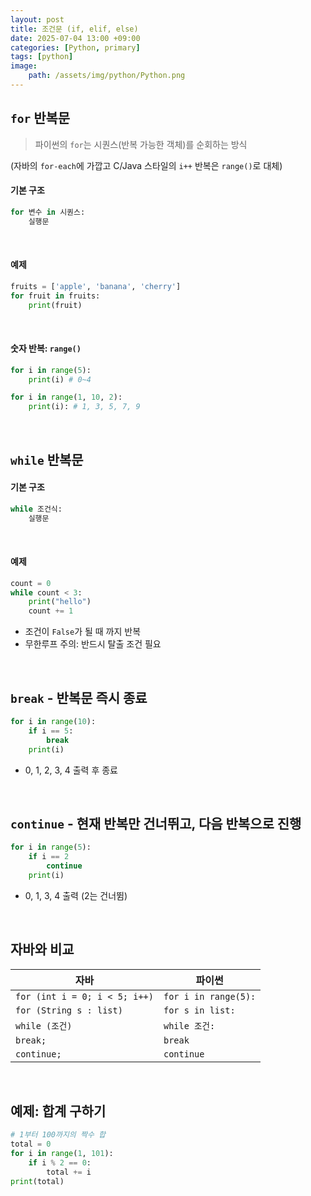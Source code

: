 ```yaml
---
layout: post
title: 조건문 (if, elif, else)
date: 2025-07-04 13:00 +09:00
categories: [Python, primary]
tags: [python]
image:
    path: /assets/img/python/Python.png
---
```

## `for` 반복문

> 파이썬의 `for`는 시퀀스(반복 가능한 객체)를 순회하는 방식

(자바의 `for-each`에 가깝고 C/Java 스타일의 `i++` 반복은 `range()`로 대체)

#### 기본 구조

```python
for 변수 in 시퀀스:
    실행문
```

<br>

#### 예제

```python
fruits = ['apple', 'banana', 'cherry']
for fruit in fruits:
    print(fruit)
```

<br>

#### 숫자 반복: `range()`

```python
for i in range(5):
    print(i) # 0~4
```

```python
for i in range(1, 10, 2):
    print(i): # 1, 3, 5, 7, 9
```

<br>

## `while` 반복문

#### 기본 구조

```python
while 조건식:
    실행문
```

<br>

#### 예제

```python
count = 0
while count < 3:
    print("hello")
    count += 1
```

- 조건이 `False`가 될 때 까지 반복
- 무한루프 주의: 반드시 탈출 조건 필요

<br>

## `break` - 반복문 즉시 종료

```python
for i in range(10):
    if i == 5:
        break
    print(i)
```

- 0, 1, 2, 3, 4 출력 후 종료

<br>

## `continue` - 현재 반복만 건너뛰고, 다음 반복으로 진행

```python
for i in range(5):
    if i == 2
        continue
    print(i)
```

- 0, 1, 3, 4 출력 (2는 건너뜀)

<br>

## 자바와 비교

| 자바                           | 파이썬                |
| ----------------------------- | -------------------- |
| `for (int i = 0; i < 5; i++)` | `for i in range(5):` |
| `for (String s : list)`       | `for s in list:`     |
| `while (조건)`                 | `while 조건:`        |
| `break;`                      | `break`              |
| `continue;`                   | `continue`           |

<br>

## 예제: 합계 구하기

```python
# 1부터 100까지의 짝수 합
total = 0
for i in range(1, 101):
    if i % 2 == 0:
        total += i
print(total)
```

<br>